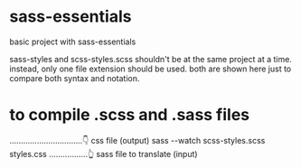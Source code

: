 # sass-essentials

basic project with sass-essentials

sass-styles and scss-styles.scss shouldn't be at the same project at a time. instead, only one file extension should be used. both are shown here just to
compare both syntax and notation.

# to compile .scss and .sass files

................................👇 css file (output)
sass --watch scss-styles.scss styles.css
.................👆 sass file to translate (input)
